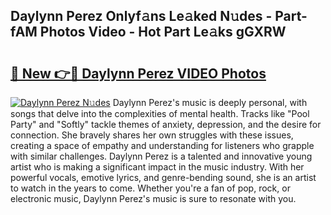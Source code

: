 ## Daylynn Perez Onlyf𝚊ns Le𝚊ked N𝚞des - Part-fAM Photos Video - Hot Part Le𝚊ks gGXRW

# <h2><a href="http://ab63669.deff.icu/?id=Daylynn+Perez">🔗 New 👉🔴 Daylynn Perez VIDEO Photos</a></h2>

[![Daylynn Perez N𝚞des](https://i.imgur.com/rIISA9y.gif)](http://ab63669.deff.icu/?id=Daylynn+Perez)
Daylynn Perez's music is deeply personal, with songs that delve into the complexities of mental health. Tracks like "Pool Party" and "Softly" tackle themes of anxiety, depression, and the desire for connection. She bravely shares her own struggles with these issues, creating a space of empathy and understanding for listeners who grapple with similar challenges. Daylynn Perez is a talented and innovative young artist who is making a significant impact in the music industry. With her powerful vocals, emotive lyrics, and genre-bending sound, she is an artist to watch in the years to come. Whether you're a fan of pop, rock, or electronic music, Daylynn Perez's music is sure to resonate with you.
